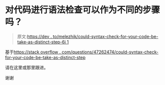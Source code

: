 # 对代码进行语法检查可以作为不同的步骤吗？

> 原文:[https://dev . to/melezhik/could-syntax-check-for-your-code-be-take-as-distinct-step-6i 1](https://dev.to/melezhik/could-syntax-check-for-your-code-be-taken-as-distinct-step-6i1)

基于[https://stack overflow . com/questions/47262474/could-syntax-check-for-your-code-be-take-as-distinct-step](https://stackoverflow.com/questions/47262474/could-syntax-check-for-your-code-be-taken-as-distinct-step)

请在这里或那里跟进。

谢谢